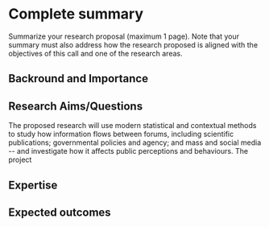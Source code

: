 # Complete summary

Summarize your research proposal (maximum 1 page). 
Note that your summary must also address how the research proposed is aligned with the objectives of this call and one of the research areas.

## Backround and Importance

## Research Aims/Questions

The proposed research will use modern statistical and contextual methods to study how information flows between forums, including scientific publications; governmental policies and agency; and mass and social media -- and investigate how it affects public perceptions and behaviours.
The project 

## Expertise

## Expected outcomes

